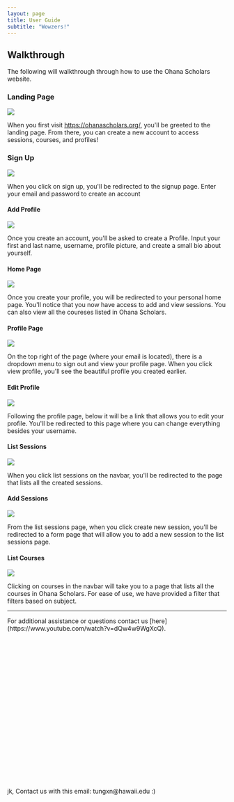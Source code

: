 ```yaml
---
layout: page
title: User Guide
subtitle: "Wowzers!"
---
```


## Walkthrough

The following will walkthrough through how to use the Ohana Scholars website.

### Landing Page
![](assets/img/guidepics/landing.png)

When you first visit https://ohanascholars.org/, you'll be greeted to the landing page. From there, you can create a new account to access sessions, courses, and profiles!

### Sign Up
![](assets/img/guidepics/signup.png)

When you click on sign up, you'll be redirected to the signup page. Enter your email and password to create an account

#### Add Profile
![](assets/img/guidepics/addprofile.png)

Once you create an account, you'll be asked to create a Profile. Input your first and last name, username, profile picture, and create a small bio about yourself.

#### Home Page
![](assets/img/guidepics/homepage.png)

Once you create your profile, you will be redirected to your personal home page. You'll notice that you now have access to add and view sessions. You can also view all the coureses listed in Ohana Scholars.

#### Profile Page
![](assets/img/guidepics/profilepage.png)

On the top right of the page (where your email is located), there is a dropdown menu to sign out and view your profile page. When you click view profile, you'll see the beautiful profile you created earlier.

#### Edit Profile
![](assets/img/guidepics/editprofile.png)

Following the profile page, below it will be a link that allows you to edit your profile. You'll be redirected to this page where you can change everything besides your username.

#### List Sessions
![](assets/img/guidepics/listsessions.png)

When you click list sessions on the navbar, you'll be redirected to the page that lists all the created sessions.

#### Add Sessions
![](assets/img/guidepics/addsession.png)

From the list sessions page, when you click create new session, you'll be redirected to a form page that will allow you to add a new session to the list sessions page.

#### List Courses
![](assets/img/guidepics/listcourses.png)

Clicking on courses in the navbar will take you to a page that lists all the courses in Ohana Scholars. For ease of use, we have provided a filter that filters based on subject.

<hr />
For additional assistance or questions contact us [here](https://www.youtube.com/watch?v=dQw4w9WgXcQ).
<br /><br /><br /><br /><br /><br /><br /><br /><br /><br /><br /><br /><br /><br /><br /><br /><br /><br /><br /><br /><br /><br />
jk, Contact us with this email: tungxn@hawaii.edu :)